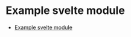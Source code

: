 # Example svelte module

<!-- START doctoc generated TOC please keep comment here to allow auto update -->
<!-- DON'T EDIT THIS SECTION, INSTEAD RE-RUN doctoc TO UPDATE -->

- [Example svelte module](#example-svelte-module)

<!-- END doctoc generated TOC please keep comment here to allow auto update -->
